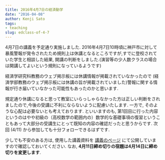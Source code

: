 ```yaml
---
title: 2016年4月7日の経済動学
date: "2016-04-08"
author: Kenji Sato
tags:
- teaching
slug: edclass-of-4-7
---
```


4月7日の講義を予定通り実施しました. 2016年4月7日10時頃に神戸市に対して暴風警報が発令されたため規則上は休講となるところですが,すでに登校されていた学生と相談した結果, 開講の判断をしました.(演習等の少人数クラスの場合は開講してよいという規則になっているようです)

経済学研究科教務のウェブ掲示板には休講情報が掲載されていなかったので (経済学部教務のウェブ掲示板には休講の旨が掲載されていました)警報に関する情報が行き届いていなかった可能性もあったのかと思います.

規定通り休講になると思って教室にいらっしゃらなかった方は正しい判断をされましたので,今後の受講に不利にならないように配慮いたします. 一方で, そのような心配は必要ないとも考えております. といいますのも, 第1回目に行った内容というのはやや初級の（高校数学の範囲内の）数学的な基礎事項の復習ということもあって大部分の受講生にとって既知の内容の確認だったと思うからです. 次回 (4/11) から参加しても十分フォローできるはずです.

少しでも不安のある方は, 使用した講義資料を [講義のページ](/teaching/ed/2016/) にて公開していますので確認しておいてください. なお, **4月11日締め切りの宿題は4月14日に締め切りを変更します**.
